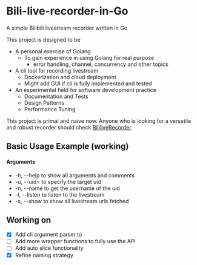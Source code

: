 # Bili-live-recorder-in-Go
A simple Bilibili livestream recorder written in Go

This project is designed to be 

- A personal exercise of Golang
    - To gain experience in using Golang for real purpose
        - error handling, channel, concurrency and other topics
- A cli tool for recording livestream
    - Dockerization and cloud deployment
    - Might add GUI if cli is fully implemented and tested
- An experimental field for software development practice
    - Documentation and Tests
    - Design Patterns
    - Performance Tuning

This project is primal and naive now. Anyone who is looking for a versatile and robust recorder should check [BililiveRecorder](https://github.com/Bililive/BililiveRecorder)

## Basic Usage Example (working)
#### Arguments
- -h, --help to show all arguments and comments
- -u, --uid= to specify the target uid
- -n, --name to get the username of the uid
- -l, --listen to listen to the livestream
- -s, --show to show all livestream urls fetched

## Working on 
- [x] Add cli argument parser to
- [ ] Add more wrapper functions to fully use the API
- [ ] Add auto slice functionality
- [x] Refine naming strategy
